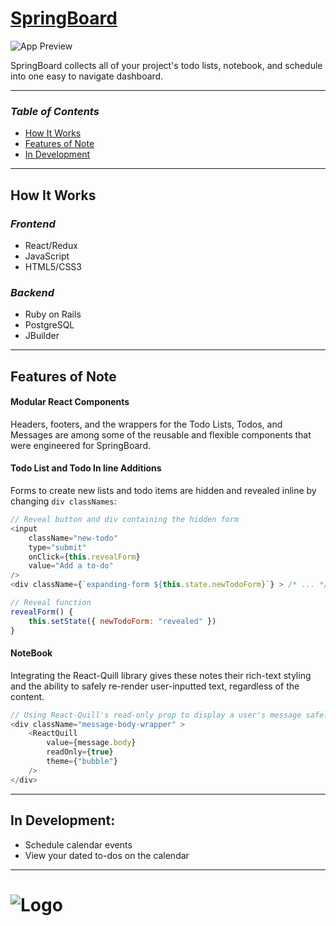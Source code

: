 # [__SpringBoard__](https://springboard-app.herokuapp.com/#/ "SpringBoard's Splash Page")

![App Preview](https://raw.githubusercontent.com/edherm/SpringBoard/master/app/assets/images/SpringBoardPreview2.png)

SpringBoard collects all of your project's todo lists, notebook, and schedule into one easy to navigate dashboard.

___
### _Table of Contents_
* [How It Works](https://github.com/edherm/SpringBoard#how-it-works "SpringBoard Readme-How It Works")
* [Features of Note](https://github.com/edherm/SpringBoard#features-of-note "SpringBoard Readme-Features of Note")
* [In Development](https://github.com/edherm/SpringBoard#in-development "SpringBoard Readme-In Development")

___
## __How It Works__

### _Frontend_
* React/Redux
* JavaScript
* HTML5/CSS3
### _Backend_
* Ruby on Rails
* PostgreSQL
* JBuilder

___
## __Features of Note__

#### Modular React Components
Headers, footers, and the wrappers for the Todo Lists, Todos, and Messages are among some of the reusable and flexible components that were engineered for SpringBoard.

#### Todo List and Todo In line Additions
Forms to create new lists and todo items are hidden and revealed inline by changing `div classNames`:
```javascript
// Reveal button and div containing the hidden form
<input
    className="new-todo"
    type="submit"
    onClick={this.revealForm}
    value="Add a to-do"
/>
<div className={`expanding-form ${this.state.newTodoForm}`} > /* ... */ </div>

// Reveal function
revealForm() {
    this.setState({ newTodoForm: "revealed" })
}
```

#### NoteBook
Integrating the React-Quill library gives these notes their rich-text styling and the ability to safely re-render user-inputted text, regardless of the content.
```javascript
// Using React-Quill's read-only prop to display a user's message safely
<div className="message-body-wrapper" >
    <ReactQuill
        value={message.body}
        readOnly={true}
        theme={"bubble"}
    />
</div>
```
___
## __In Development:__
* Schedule calendar events
* View your dated to-dos on the calendar

______
# ![Logo](https://raw.githubusercontent.com/edherm/SpringBoard/master/app/assets/images/spring_board_small.png) 
